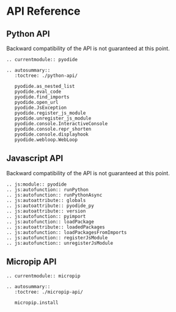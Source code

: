 # API Reference

## Python API

Backward compatibility of the API is not guaranteed at this point.


```{eval-rst}
.. currentmodule:: pyodide

.. autosummary::
   :toctree: ./python-api/

   pyodide.as_nested_list
   pyodide.eval_code
   pyodide.find_imports
   pyodide.open_url
   pyodide.JsException
   pyodide.register_js_module
   pyodide.unregister_js_module
   pyodide.console.InteractiveConsole
   pyodide.console.repr_shorten
   pyodide.console.displayhook
   pyodide.webloop.WebLoop
```


## Javascript API
Backward compatibility of the API is not guaranteed at this point.

```{eval-rst}
.. js:module:: pyodide
.. js:autofunction:: runPython
.. js:autofunction:: runPythonAsync
.. js:autoattribute:: globals
.. js:autoattribute:: pyodide_py
.. js:autoattribute:: version
.. js:autofunction:: pyimport
.. js:autofunction:: loadPackage
.. js:autoattribute:: loadedPackages
.. js:autofunction:: loadPackagesFromImports
.. js:autofunction:: registerJsModule
.. js:autofunction:: unregisterJsModule
```


## Micropip API

```{eval-rst}
.. currentmodule:: micropip

.. autosummary::
   :toctree: ./micropip-api/

   micropip.install
```
